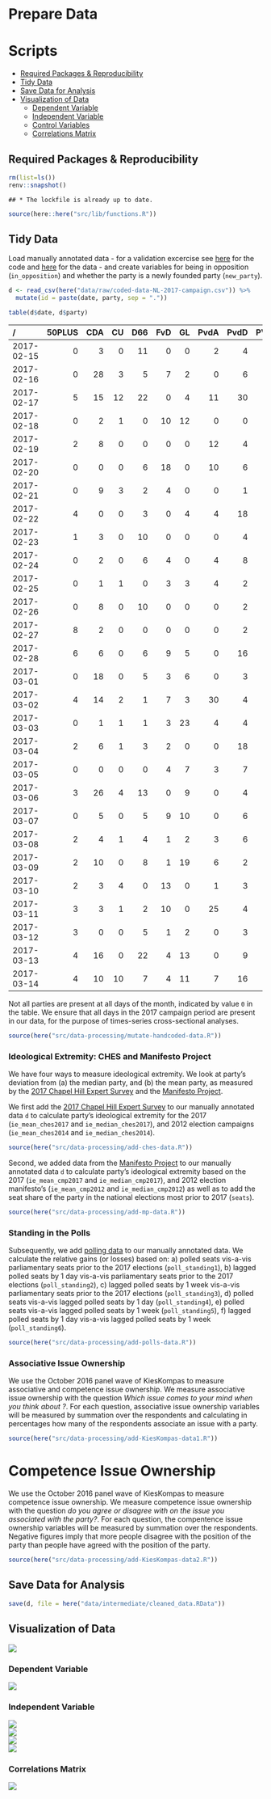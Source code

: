 Prepare Data
================

# Scripts

  - [Required Packages &
    Reproducibility](#required-packages-&-reproducibility)
  - [Tidy Data](#tidy-data)
  - [Save Data for Analysis](#save-data-for-analysis)
  - [Visualization of Data](#visualization-of-data)
      - [Dependent Variable](#dependent-variable)
      - [Independent Variable](#independent-variable)
      - [Control Variables](#control-variables)
      - [Correlations Matrix](#correlations-matrix)

## Required Packages & Reproducibility

``` r
rm(list=ls())
renv::snapshot()
```

    ## * The lockfile is already up to date.

``` r
source(here::here("src/lib/functions.R"))
```

## Tidy Data

Load manually annotated data - for a validation excercise see
[here](Calculate_ICR.R) for the code and
[here](../../data/intermediate/Subset_data_intercode_reliability.csv)
for the data - and create variables for being in opposition
(`in_opposition`) and whether the party is a newly founded party
(`new_party`).

``` r
d <- read_csv(here("data/raw/coded-data-NL-2017-campaign.csv")) %>%
  mutate(id = paste(date, party, sep = "."))

table(d$date, d$party)
```

| /          | 50PLUS | CDA | CU | D66 | FvD | GL | PvdA | PvdD | PVV | SGP | SP | VVD |
| :--------- | -----: | --: | -: | --: | --: | -: | ---: | ---: | --: | --: | -: | --: |
| 2017-02-15 |      0 |   3 |  0 |  11 |   0 |  0 |    2 |    4 |   1 |   0 | 14 |   0 |
| 2017-02-16 |      0 |  28 |  3 |   5 |   7 |  2 |    0 |    6 |   0 |   0 | 15 |  21 |
| 2017-02-17 |      5 |  15 | 12 |  22 |   0 |  4 |   11 |   30 |   0 |   8 |  4 |   6 |
| 2017-02-18 |      0 |   2 |  1 |   0 |  10 | 12 |    0 |    0 |   7 |   0 |  1 |   1 |
| 2017-02-19 |      2 |   8 |  0 |   0 |   0 |  0 |   12 |    4 |   0 |   0 |  0 |   0 |
| 2017-02-20 |      0 |   0 |  0 |   6 |  18 |  0 |   10 |    6 |   1 |   0 |  5 |   6 |
| 2017-02-21 |      0 |   9 |  3 |   2 |   4 |  0 |    0 |    1 |   0 |   0 |  9 |   0 |
| 2017-02-22 |      4 |   0 |  0 |   3 |   0 |  4 |    4 |   18 |   0 |   1 |  0 |   0 |
| 2017-02-23 |      1 |   3 |  0 |  10 |   0 |  0 |    0 |    4 |   0 |   1 |  5 |   0 |
| 2017-02-24 |      0 |   2 |  0 |   6 |   4 |  0 |    4 |    8 |   0 |   7 | 15 |   0 |
| 2017-02-25 |      0 |   1 |  1 |   0 |   3 |  3 |    4 |    2 |   2 |   0 |  1 |   0 |
| 2017-02-26 |      0 |   8 |  0 |  10 |   0 |  0 |    0 |    2 |   1 |   1 | 10 |   1 |
| 2017-02-27 |      8 |   2 |  0 |   0 |   0 |  0 |    0 |    2 |   0 |   0 | 15 |   2 |
| 2017-02-28 |      6 |   6 |  0 |   6 |   9 |  5 |    0 |   16 |   0 |   1 |  8 |   0 |
| 2017-03-01 |      0 |  18 |  0 |   5 |   3 |  6 |    0 |    3 |   3 |   2 | 11 |   0 |
| 2017-03-02 |      4 |  14 |  2 |   1 |   7 |  3 |   30 |    4 |   0 |   6 |  8 |   8 |
| 2017-03-03 |      0 |   1 |  1 |   1 |   3 | 23 |    4 |    4 |   0 |   7 |  7 |  11 |
| 2017-03-04 |      2 |   6 |  1 |   3 |   2 |  0 |    0 |   18 |   0 |   5 |  5 |   0 |
| 2017-03-05 |      0 |   0 |  0 |   0 |   4 |  7 |    3 |    7 |   0 |   0 |  3 |   0 |
| 2017-03-06 |      3 |  26 |  4 |  13 |   0 |  9 |    0 |    4 |   3 |  17 |  1 |  13 |
| 2017-03-07 |      0 |   5 |  0 |   5 |   9 | 10 |    0 |    6 |   0 |   6 | 15 |   3 |
| 2017-03-08 |      2 |   4 |  1 |   4 |   1 |  2 |    3 |    6 |   0 |   3 | 11 |   0 |
| 2017-03-09 |      2 |  10 |  0 |   8 |   1 | 19 |    6 |    2 |   1 |   0 | 14 |  11 |
| 2017-03-10 |      2 |   3 |  4 |   0 |  13 |  0 |    1 |    3 |   2 |   0 |  6 |   4 |
| 2017-03-11 |      3 |   3 |  1 |   2 |  10 |  0 |   25 |    4 |   0 |   7 |  1 |  16 |
| 2017-03-12 |      3 |   0 |  0 |   5 |   1 |  2 |    0 |    3 |   6 |   0 |  2 |   5 |
| 2017-03-13 |      4 |  16 |  0 |  22 |   4 | 13 |    0 |    9 |   0 |   9 |  5 |   3 |
| 2017-03-14 |      4 |  10 | 10 |   7 |   4 | 11 |    7 |   16 |   1 |  11 | 24 |  15 |

Not all parties are present at all days of the month, indicated by value
`0` in the table. We ensure that all days in the 2017 campaign period
are present in our data, for the purpose of times-series cross-sectional
analyses.

``` r
source(here("src/data-processing/mutate-handcoded-data.R"))
```

### Ideological Extremity: CHES and Manifesto Project

We have four ways to measure ideological extremity. We look at party’s
deviation from (a) the median party, and (b) the mean party, as measured
by the [2017 Chapel Hill Expert
Survey](https://www.chesdata.eu/2017-chapel-hill-expert-survey) and the
[Manifesto Project](https://manifesto-project.wzb.eu/).

We first add the [2017 Chapel Hill Expert
Survey](https://www.chesdata.eu/s/CHES_means_2017.csv) to our manually
annotated data `d` to calculate party’s ideological extremity for the
2017 (`ie_mean_ches2017` and `ie_median_ches2017`), and 2012 election
campaigns (`ie_mean_ches2014` and `ie_median_ches2014`).

``` r
source(here("src/data-processing/add-ches-data.R"))
```

Second, we added data from the [Manifesto
Project](https://manifesto-project.wzb.eu) to our manually annotated
data `d` to calculate party’s ideological extremity based on the 2017
(`ie_mean_cmp2017` and `ie_median_cmp2017`), and 2012 election
manifesto’s (`ie_mean_cmp2012` and `ie_median_cmp2012`) as well as to
add the seat share of the party in the national elections most prior to
2017 (`seats`).

``` r
source(here("src/data-processing/add-mp-data.R"))
```

### Standing in the Polls

Subsequently, we add [polling
data](https://nl.wikipedia.org/wiki/Tweede_Kamerverkiezingen_2017/Peilingen)
to our manually annotated data. We calculate the relative gains (or
losses) based on: a) polled seats vis-a-vis parliamentary seats prior to
the 2017 elections (`poll_standing1`), b) lagged polled seats by 1 day
vis-a-vis parliamentary seats prior to the 2017 elections
(`poll_standing2`), c) lagged polled seats by 1 week vis-a-vis
parliamentary seats prior to the 2017 elections (`poll_standing3`), d)
polled seats vis-a-vis lagged polled seats by 1 day (`poll_standing4`),
e) polled seats vis-a-vis lagged polled seats by 1 week
(`poll_standing5`), f) lagged polled seats by 1 day vis-a-vis lagged
polled seats by 1 week (`poll_standing6`).

``` r
source(here("src/data-processing/add-polls-data.R"))
```

### Associative Issue Ownership

We use the October 2016 panel wave of KiesKompas to measure associative
and competence issue ownership. We measure associative issue ownership
with the question *Which issue comes to your mind when you think about
<party>?*. For each question, associative issue ownership variables will
be measured by summation over the respondents and calculating in
percentages how many of the respondents associate an issue with a party.

``` r
source(here("src/data-processing/add-KiesKompas-data1.R"))
```

# Competence Issue Ownership

We use the October 2016 panel wave of KiesKompas to measure competence
issue ownership. We measure competence issue ownership with the question
*do you agree or disagree with <party> on the issue you associated with
the party?*. For each question, the compentence issue ownership
variables will be measured by summation over the respondents. Negative
figures imply that more people disagree with the position of the party
than people have agreed with the position of the
party.

``` r
source(here("src/data-processing/add-KiesKompas-data2.R"))
```

## Save Data for Analysis

``` r
save(d, file = here("data/intermediate/cleaned_data.RData"))
```

## Visualization of Data

<img src="../../report/figures/Overview of Appeals per Medium-1.png" style="display: block; margin: auto;" />

### Dependent Variable

<img src="../../report/figures/Dependent Variable-1.png" style="display: block; margin: auto;" />

### Independent Variable

<img src="../../report/figures/Independent Variables - JI-1.png" style="display: block; margin: auto;" />

<img src="../../report/figures/Independent Variables - Polls-1.png" style="display: block; margin: auto;" />

<img src="../../report/figures/Independent Variables - IO-1.png" style="display: block; margin: auto;" />

<img src="../../report/figures/Independent Variables - IE-1.png" style="display: block; margin: auto;" />

### Correlations Matrix

<img src="../../report/figures/Correlations Matrix-1.png" style="display: block; margin: auto;" />
